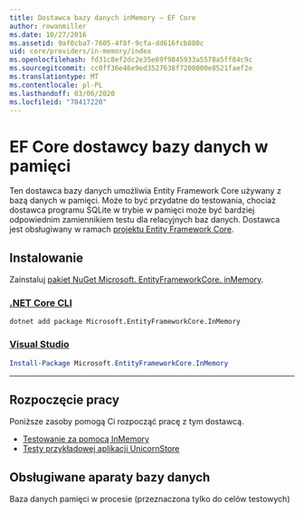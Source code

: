 ```yaml
---
title: Dostawca bazy danych inMemory — EF Core
author: rowanmiller
ms.date: 10/27/2016
ms.assetid: 9af0cba7-7605-4f8f-9cfa-dd616fcb880c
uid: core/providers/in-memory/index
ms.openlocfilehash: fd31c8ef2dc2e35e69f9845933a5578a5ff84c9c
ms.sourcegitcommit: cc0ff36e46e9ed3527638f7208000e8521faef2e
ms.translationtype: MT
ms.contentlocale: pl-PL
ms.lasthandoff: 03/06/2020
ms.locfileid: "78417220"
---
```

# <a name="ef-core-in-memory-database-provider"></a>EF Core dostawcy bazy danych w pamięci

Ten dostawca bazy danych umożliwia Entity Framework Core używany z bazą danych w pamięci. Może to być przydatne do testowania, chociaż dostawca programu SQLite w trybie w pamięci może być bardziej odpowiednim zamiennikiem testu dla relacyjnych baz danych. Dostawca jest obsługiwany w ramach [projektu Entity Framework Core](https://github.com/aspnet/EntityFrameworkCore).

## <a name="install"></a>Instalowanie

Zainstaluj [pakiet NuGet Microsoft. EntityFrameworkCore. inMemory](https://www.nuget.org/packages/Microsoft.EntityFrameworkCore.InMemory/).

### <a name="net-core-cli"></a>[.NET Core CLI](#tab/dotnet-core-cli)

```dotnetcli
dotnet add package Microsoft.EntityFrameworkCore.InMemory
```

### <a name="visual-studio"></a>[Visual Studio](#tab/vs)

``` powershell
Install-Package Microsoft.EntityFrameworkCore.InMemory
```

***

## <a name="get-started"></a>Rozpoczęcie pracy

Poniższe zasoby pomogą Ci rozpocząć pracę z tym dostawcą.

* [Testowanie za pomocą InMemory](../../miscellaneous/testing/in-memory.md)
* [Testy przykładowej aplikacji UnicornStore](https://github.com/rowanmiller/UnicornStore/blob/master/UnicornStore/src/UnicornStore.Tests/Controllers/ShippingControllerTests.cs)

## <a name="supported-database-engines"></a>Obsługiwane aparaty bazy danych

Baza danych pamięci w procesie (przeznaczona tylko do celów testowych)
